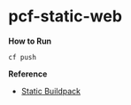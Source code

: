 # pcf-static-web


**How to Run**
```
cf push
```

**Reference**
- [Static Buildpack](https://docs.cloudfoundry.org/buildpacks/staticfile/index.html)